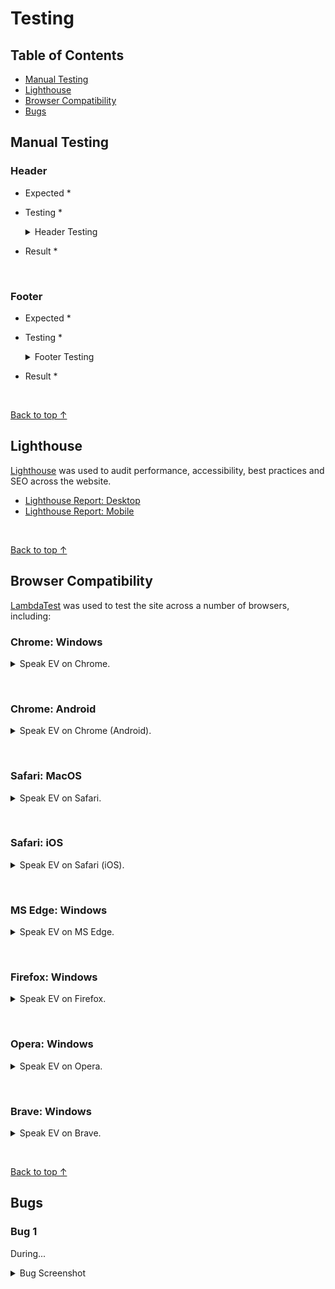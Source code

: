 # Testing 

## Table of Contents   
* [Manual Testing](#manual-testing)
* [Lighthouse](#lighthouse)
* [Browser Compatibility](#browser-compatibility)
* [Bugs](#bugs)

## Manual Testing

### Header
* Expected
  * 

* Testing
  * 
    <details><summary>Header Testing</summary>
      <img src="#">
    </details>

* Result
  * 

&nbsp;

### Footer

  * Expected
    * 

  * Testing
    * 
      <details><summary>Footer Testing</summary>
        <img src="#">
      </details>

  * Result
    * 

&nbsp;

[Back to top &uarr;](#testing)

## Lighthouse
[Lighthouse](https://developer.chrome.com/docs/lighthouse/overview/) was used to audit performance, accessibility, best practices and SEO across the website.

  * [Lighthouse Report: Desktop](#)
  * [Lighthouse Report: Mobile](#)

&nbsp;

[Back to top &uarr;](#testing)

## Browser Compatibility

[LambdaTest](https://www.lambdatest.com/) was used to test the site across a number of browsers, including:

### Chrome: Windows
  <details><summary>Speak EV on Chrome.</summary>
  <img src="#" alt="Website on Chrome browser">
  </details>
  
  &nbsp;

  ### Chrome: Android
  <details><summary>Speak EV on Chrome (Android).</summary>
  <img src="#" alt="Website on Chrome (Android) browser">
  </details>

  &nbsp;

  ### Safari: MacOS
  <details><summary>Speak EV on Safari.</summary>
  <img src="#" alt="Website on Safari browser">
  </details>

  &nbsp;

  ### Safari: iOS
  <details><summary>Speak EV on Safari (iOS).</summary>
  <img src="#" alt="Website on Safari (iOS) browser">
  </details>

  &nbsp;

  ### MS Edge: Windows
  <details><summary>Speak EV on MS Edge.</summary>
  <img src="#" alt="Website on MS Edge browser">
  </details>

  &nbsp;

  ### Firefox: Windows
  <details><summary>Speak EV on Firefox.</summary>
  <img src="#" alt="Website on Firefox browser">
  </details>

  &nbsp;

  ### Opera: Windows
  <details><summary>Speak EV on Opera.</summary>
  <img src="#" alt="Website on Opera browser">
  </details>

  &nbsp;

  ### Brave: Windows
  <details><summary>Speak EV on Brave.</summary>
  <img src="#" alt="Website on Brave browser">
  </details>


&nbsp;

[Back to top &uarr;](#testing)

## Bugs

### Bug 1
  During...

  <details><summary>Bug Screenshot</summary>
  <img src="#>
  </details>

  &nbsp;

### Bug 2
  During...

  <details><summary>Bug Screenshot</summary>
  <img src="#>
  </details>

  &nbsp;

[Back to top &uarr;](#testing)

[Back to README.md doc](README.md)